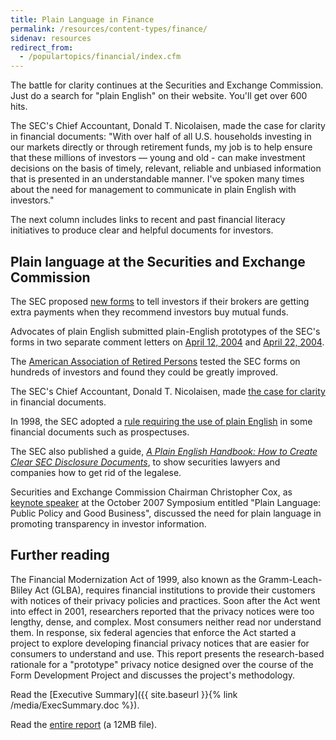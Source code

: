 ```yaml
---
title: Plain Language in Finance
permalink: /resources/content-types/finance/
sidenav: resources
redirect_from:
  - /populartopics/financial/index.cfm
---
```


The battle for clarity continues at the Securities and Exchange Commission. Just do a search for "plain English" on their website. You'll get over 600 hits.

The SEC's Chief Accountant, Donald T. Nicolaisen, made the case for clarity in financial documents: "With over half of all U.S. households investing in our markets directly or through retirement funds, my job is to help ensure that these millions of investors — young and old - can make investment decisions on the basis of timely, relevant, reliable and unbiased information that is presented in an understandable manner. I've spoken many times about the need for management to communicate in plain English with investors."

The next column includes links to recent and past financial literacy initiatives to produce clear and helpful documents for investors.

## Plain language at the Securities and Exchange Commission

The SEC proposed [new forms](http://www.sec.gov/rules/proposed/33-8358.pdf) to tell investors if their brokers are getting extra payments when they recommend investors buy mutual funds.

Advocates of plain English submitted plain-English prototypes of the SEC's forms in two separate comment letters on [April 12, 2004](http://www.sec.gov/rules/proposed/s70604/s70604-638.pdf) and [April 22, 2004](http://www.sec.gov/rules/proposed/s70604/s70604-720.pdf).

The [American Association of Retired Persons](http://www.sec.gov/rules/proposed/s70604/s70604-988.pdf) tested the SEC forms on hundreds of investors and found they could be greatly improved.

The SEC's Chief Accountant, Donald T. Nicolaisen, made [the case for clarity](http://www.sec.gov/news/speech/spch100704dtn.htm) in financial documents.

In 1998, the SEC adopted a [rule requiring the use of plain English](http://www.sec.gov/rules/final/33-7497.txt) in some financial documents such as prospectuses.

The SEC also published a guide, _[A Plain English Handbook: How to Create Clear SEC Disclosure Documents](http://www.sec.gov/news/extra/handbook.htm)_, to show securities lawyers and companies how to get rid of the legalese.

Securities and Exchange Commission Chairman Christopher Cox, as [keynote speaker](http://www.sec.gov/news/speech/2007/spch101207cc.htm) at the October 2007 Symposium entitled "Plain Language: Public Policy and Good Business", discussed the need for plain language in promoting transparency in investor information.

## Further reading

The Financial Modernization Act of 1999, also known as the Gramm-Leach-Bliley Act (GLBA), requires financial institutions to provide their customers with notices of their privacy policies and practices. Soon after the Act went into effect in 2001, researchers reported that the privacy notices were too lengthy, dense, and complex. Most consumers neither read nor understand them. In response, six federal agencies that enforce the Act started a project to explore developing financial privacy notices that are easier for consumers to understand and use. This report presents the research-based rationale for a "prototype" privacy notice designed over the course of the Form Development Project and discusses the project's methodology.

Read the [Executive Summary]({{ site.baseurl }}{% link /media/ExecSummary.doc %}).

Read the [entire report](http://www.ftc.gov/privacy/privacyinitiatives/ftcfinalreport060228.pdf) (a 12MB file).
